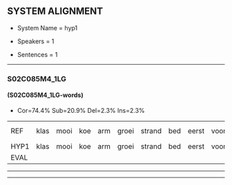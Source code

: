 
## SYSTEM ALIGNMENT

- System Name = hyp1

- Speakers = 1

- Sentences = 1

---

### S02C085M4_1LG

#### (S02C085M4_1LG-words)

- Cor=74.4%	Sub=20.9%	Del=2.3%	Ins=2.3%

|  |  |  |  |  |  |  |  |  |  |  |  |  |  |  |  |  |  |  |  |  |  |  |  |  |  |  |  |  |  |  |  |  |  |  |  |  |  |  |  |  |  |  |  |
|:--- |:---:|:---:|:---:|:---:|:---:|:---:|:---:|:---:|:---:|:---:|:---:|:---:|:---:|:---:|:---:|:---:|:---:|:---:|:---:|:---:|:---:|:---:|:---:|:---:|:---:|:---:|:---:|:---:|:---:|:---:|:---:|:---:|:---:|:---:|:---:|:---:|:---:|:---:|:---:|:---:|:---:|:---:|:---:|
| REF | klas | mooi | koe | arm | groei | strand | bed | eerst | voor | draai |  | sjaal | herfst | duur | straat | leeuw | clown | hoek | krant | hout | *(vrienden) | vriend | gauw | chips | groen | feest | reis | jas | huis | paard | vijf | * | muts | nieuw | kind | bang | oog | zacht | schoen | plas | neus | knoop | plank |
| HYP1 | klas | mooi | koe | arm | groei | strand | bed | eerst | voor | draai | e | schaal | herfst | duur | straat | leeuw | klaaun | hook | krant | hout | vrienden | vriend | gaaw | chips | groen | feest | reest | jas | has | paard | vijf |  | nut | nieuw | kind | bang | oog | zacht | schoen | plas | neus | knop | plank |
| EVAL |  |  |  |  |  |  |  |  |  |  | I | S |  |  |  |  | S | S |  |  | S |  | S |  |  |  | S |  | S |  |  | D | S |  |  |  |  |  |  |  |  | S |  |
---

---

